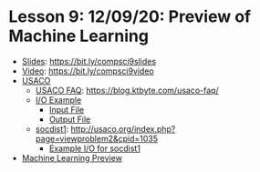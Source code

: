 # Lesson 9: 12/09/20: Preview of Machine Learning
* [Slides](https://bit.ly/compsci9slides): https://bit.ly/compsci9slides  
* [Video](https://bit.ly/compsci9video):  https://bit.ly/compsci9video
* [USACO](USACO)
    * [USACO FAQ](https://blog.ktbyte.com/usaco-faq/): https://blog.ktbyte.com/usaco-faq/
    * [I/O Example](USACO/usacoIO.java)
        * [Input File](USACO/test.in)
        * [Output File](USACO/test.out)
    * [socdist1](http://usaco.org/index.php?page=viewproblem2&cpid=1035): http://usaco.org/index.php?page=viewproblem2&cpid=1035
        * [Example I/O for socdist1](USACO/socdist1.java)
* [Machine Learning Preview](MNIST%20CNN%20Demo.ipynb)